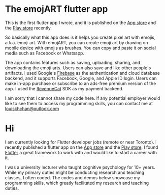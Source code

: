 # The emojART flutter app

This is the first flutter app I wrote, and it is published on the [App store](https://apps.apple.com/us/app/emojart/id1632243774) and the [Play store](https://play.google.com/store/apps/details?id=com.navonapps.emojart) recently.

So basically what this app does is it helps you create pixel art with emojis, a.k.a. emoji art. With emojART, you can create emoji art by drawing on mobile device with emojis as brushes. You can copy and paste it on social media such as Facebook or Whatsapp. 

The app contains features such as saving, uploading, sharing, and downloading the emoji arts. Users can also save and like other people's artifacts. I used Google's [Firebase](https://firebase.google.com/) as the authentication and cloud database backend, and it supports Facebook, Google, and Apple ID login. Users can make in-app purchase or subscribe to an ads-free premium version of the app. I used the [RevenueCat](https://www.revenuecat.com/) SDK as my payment backend. 

I am sorry that I cannot share my code here. If any potential employer would like to see them to access my programming skills, you can contact me at louiskhchan@outlook.com


# Hi

I am currently looking for Flutter developer jobs (remote or near Toronto). I recently published a flutter app on the [App store](https://apps.apple.com/us/app/emojart/id1632243774) and the [Play store](https://play.google.com/store/apps/details?id=com.navonapps.emojart). I found [Flutter](https://flutter.dev/) a great framework to work with and would like to start a career with it. 

I was a university lecturer who taught cognitive psychology for 10+ years. While my primary duties might be conducting research and teaching classes, I often coded. The codes and demos below showcase my programming skills, which greatly facilitated my research and teaching duties.

